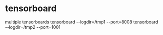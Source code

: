 # tensorboard

multiple tensorboards 
tensorboard --logdir=/tmp1  --port=8008
tensorboard --logdir=/tmp2  --port=1001
